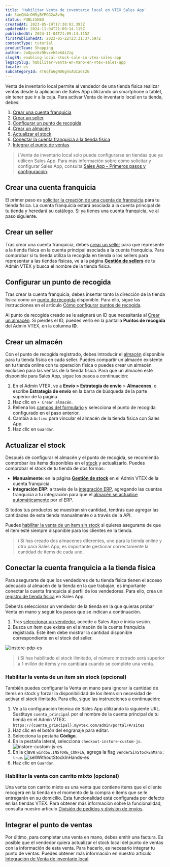 ```yaml
---
title: 'Habilitar Venta de inventario local en VTEX Sales App'
id: 54eQN4rOH5yBYPGG2w8v9q
status: PUBLISHED
createdAt: 2023-05-19T17:30:02.393Z
updatedAt: 2024-11-04T21:09:14.115Z
publishedAt: 2024-11-04T21:09:14.115Z
firstPublishedAt: 2023-05-22T23:31:37.597Z
contentType: tutorial
productTeam: Shopping
author: 2o8pvz6z9hvxvhSoKAiZzg
slugEN: enabling-local-stock-sale-in-vtex-sales-app
legacySlug: habilitar-venta-en-mano-en-vtex-sales-app
locale: es
subcategoryId: 4T6qfa6gNO6g4sAUIa6s2G
---
```


Venta de inventario local permite al vendedor de una tienda física realizar ventas desde la aplicación de Sales App utilizando un smartphone o tablet, sin tener que ir a la caja. Para activar Venta de inventario local en tu tienda, debes:

1. [Crear una cuenta franquicia](#crear-una-cuenta-franquicia)
2. [Crear un seller](#crear-un-seller)
3. [Configurar un punto de recogida](#configurar-un-punto-de-recogida)
4. [Crear un almacén](#crear-un-almacen)
5. [Actualizar el stock](#actualizar-el-stock)
6. [Conectar la cuenta franquicia a la tienda física](#conectar-la-cuenta-franquicia-a-la-tienda-fisica)
7. [Integrar el punto de ventas](#integrar-el-punto-de-ventas)

> ℹ️ Venta de inventario local solo puede configurarse en tiendas que ya utilicen Sales App. Para más información sobre cómo solicitar y configurar Sales App, consulta [Sales App - Primeros pasos y configuración](https://help.vtex.com/es/tracks/instore-primeiros-passos-e-configuracoes--zav76TFEZlAjnyBVL5tRc).

## Crear una cuenta franquicia

El primer paso es [solicitar la creación de una cuenta de franquicia](https://help.vtex.com/es/tracks/instore-primeiros-passos-e-configuracoes--zav76TFEZlAjnyBVL5tRc/eujH0id9Y4WJjjmdazUKd) para tu tienda física. La cuenta franquicia  estará asociada a la cuenta principal de tu tienda y heredará su catálogo. Si ya tienes una cuenta franquicia, ve al paso siguiente.

## Crear un seller

Tras crear una cuenta franquicia, debes [crear un seller](https://help.vtex.com/es/tutorial/adicionar-seller--tutorials_392) para que represente a la tienda física en la cuenta principal asociada a la cuenta franquicia. Para comprobar si tu tienda utiliza la recogida en tienda o los sellers para representar a las tiendas físicas, ve a la página **[Gestión de sellers](https://help.vtex.com/es/tutorial/gerenciamento-de-sellers--6eEiOISwxuAWJ8w6MtK7iv)** de tu Admin VTEX y busca el nombre de la tienda física.

## Configurar un punto de recogida

Tras crear la cuenta franquicia, debes insertar tanto la dirección de la tienda física como un [punto de recogida](https://help.vtex.com/es/tutorial/pontos-de-retirada--2fljn6wLjn8M4lJHA6HP3R) disponible. Para ello, sigue las instrucciones en el artículo [Cómo configurar puntos de recogida](https://help.vtex.com/es/tutorial/pontos-de-retirada--2fljn6wLjn8M4lJHA6HP3R#como-configurar-pontos-de-retirada).

Al punto de recogida creado se le asignará un ID que necesitarás al [Crear un almacén](crear-un-almacen). Si pierdes el ID, puedes verlo en la pantalla **Puntos de recogida** del Admin VTEX, en la columna **ID**.

## Crear un almacén

Con el punto de recogida registrado, debes introducir el [almacén](https://help.vtex.com/es/tutorial/estoque--6oIxvsVDTtGpO7y6zwhGpb) disponible para tu tienda física en cada seller. Puedes compartir un almacén existente en tu tienda online con tu operación física o puedes crear un almacén exclusivo para las ventas de la tienda física. Para que un almacén esté disponible para Sales App, sigue los pasos a continuación:

1. En el Admin VTEX, ve a **Envío > Estrategia de envío** > **Almacenes**, o escribe **Estrategia de envío** en la barra de búsqueda de la parte superior de la página.
2. Haz clic en `+ Crear almacén`.
3. Rellena los [campos del formulario](https://help.vtex.com/es/tutorial/gerenciar-estoque--tutorials_137#campos-de-cadastro) y selecciona el punto de recogida configurado en el paso anterior.
4. Cambia  <i class="fas fa-toggle-on"></i> a `Activo` para vincular el almacén de la tienda física con Sales App.
5. Haz clic en `Guardar`.

## Actualizar el stock

Después de configurar el almacén y el punto de recogida, se recomienda comprobar los ítems disponibles en el [stock](https://help.vtex.com/es/tutorial/gerenciar-itens-em-estoque--tutorials_139) y actualizarlo. Puedes comprobar el stock de tu tienda de dos formas:

* **Manualmente**: en la página **[Gestión de stock](https://help.vtex.com/es/tutorial/gerenciar-itens-em-estoque--tutorials_139)** en el Admin VTEX de la cuenta franquicia.
* **Integración ERP**: a través de la [integración ERP](https://developers.vtex.com/docs/guides/erp-integration-guide), agregando las cuentas franquicia a tu integración para que el [almacén se actualice automáticamente](https://developers.vtex.com/docs/guides/erp-integration-import-inventory#update-sku-inventory) por el ERP.

Si todos tus productos se muestran sin cantidad, tendrás que agregar las cantidades de esta tienda manualmente o a través de la API.

Puedes [habilitar la venta de un ítem sin stock](#habilitar-la-venta-de-un-item-sin-stock-opcional) si quieres asegurarte de que el ítem esté siempre disponible para los clientes en la tienda.

> ℹ️ Si has creado dos almacenes diferentes, uno para la tienda online y otro para Sales App, es importante gestionar correctamente la cantidad de ítems de cada uno.

## Conectar la cuenta franquicia a la tienda física

Para asegurarte de que los vendedores de tu tienda física tienen el acceso adecuado al almacén de la tienda en la que trabajan, es importante conectar la cuenta franquicia al perfil de los vendedores. Para ello, crea un [registro de tienda física](https://help.vtex.com/es/tutorial/loja-fisica-instore-beta--N4M9njT9xomdWD7mQyPt7) en Sales App.

Deberás seleccionar un vendedor de la tienda en la que quieras probar Venta en mano y seguir los pasos que se indican a continuación.

1. Tras [seleccionar un vendedor](https://help.vtex.com/es/tutorial/vendedores-instore-beta--4rzit1pzp28km4HSDEdrEC), accede a Sales App e inicia sesión.
2. Busca un ítem que exista en el almacén de la cuenta franquicia registrada. Este ítem debe mostrar la cantidad disponible correspondiente en el stock del seller.

![instore-pdp-es](//images.ctfassets.net/alneenqid6w5/7CtYO9vUzaunI2qO8onP7B/b2feab0b2eb3c3893ed654801743e5cd/image.png)

> ℹ️ Si has habilitado el stock ilimitado, el número mostrado será superior a 1 millón de ítems y no cambiará cuando se complete una venta.

### Habilitar la venta de un ítem sin stock (opcional)

También puedes configurar la Venta en mano para ignorar la cantidad de ítems en stock y forzar la disponibilidad de los ítems sin necesidad de activar el stock ilimitado. Para ello, sigue las instrucciones a continuación:

1. Ve a la configuración técnica de Sales App utilizando la siguiente URL. Sustituye `cuenta_principal` por el nombre de la cuenta principal de tu tienda en el Admin VTEX:
```https://{cuenta_principal}.myvtex.com/admin/portal/#/sites```
2. Haz clic en el botón del engranaje <i class="fas fa-cog"></i> para editar.
3. Selecciona la pestaña **Código**.
4. En la pestaña lateral, selecciona `checkout-instore-custom-js`.
![instore-custom-js-es](//images.ctfassets.net/alneenqid6w5/5a70caO8nFFF25CrSXPXkx/50b77b80f4cba77048ea3454cda557bc/image.png)
5. En la clave `window.INSTORE_CONFIG`, agrega la flag `venderSinStockEnMano: true`.
![sellWithoutStockInHands-es](//images.ctfassets.net/alneenqid6w5/3yfRFSG0QgIwnXvyxwhsLo/d4f24d0e6eef4783be120f6533c3a6f0/image.png)
6. Haz clic en <i class="fas fa-save"></i> `Guardar`.

### Habilitar la venta con carrito mixto (opcional)

Una venta con carrito mixto es una venta que contiene ítems que el cliente recogerá en la tienda en el momento de la compra e ítems que se le entregarán en su domicilio. Esta funcionalidad está configurada por defecto en las tiendas VTEX. Para obtener más información sobre la funcionalidad, consulta nuestro artículo [División de pedidos y división de envíos](https://help.vtex.com/es/tutorial/divisao-de-pedidos-e-divisao-de-entregas--jQvzA6QgSd51e2p6bthoV).

## Integrar el punto de ventas

Por último, para completar una venta en mano, debes emitir una factura. Es posible que el vendedor quiera actualizar el stock local del punto de ventas con la información de esta venta. Para hacerlo, es necesario integrar tu punto de ventas. Puedes obtener más información en nuestro artículo [Integración de Venta de inventario local](https://developers.vtex.com/docs/guides/integration-vtex-sales-app-local-stock-sale).

